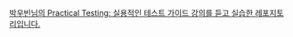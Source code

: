 [박우빈님의 Practical Testing: 실용적인 테스트 가이드 강의를 듣고 실습한 레포지토리입니다.](https://www.inflearn.com/course/practical-testing-%EC%8B%A4%EC%9A%A9%EC%A0%81%EC%9D%B8-%ED%85%8C%EC%8A%A4%ED%8A%B8-%EA%B0%80%EC%9D%B4%EB%93%9C#)
